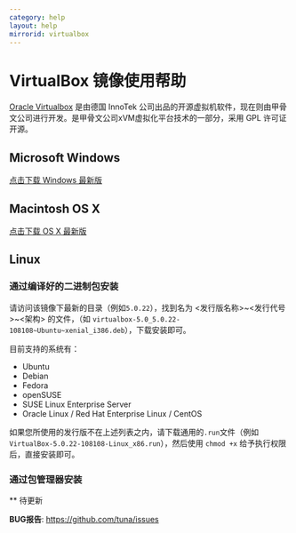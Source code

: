 ```yaml
---
category: help
layout: help
mirrorid: virtualbox
---
```


VirtualBox 镜像使用帮助
===================
[Oracle Virtualbox](https://www.virtualbox.org/) 是由德国 InnoTek 公司出品的开源虚拟机软件，现在则由甲骨文公司进行开发。是甲骨文公司xVM虚拟化平台技术的一部分，采用 GPL 许可证开源。
## Microsoft Windows

[点击下载 Windows 最新版](https://mirrors.tuna.tsinghua.edu.cn/virtualbox/virtualbox-Win-latest.exe)


## Macintosh OS X

[点击下载 OS X 最新版](https://mirrors.tuna.tsinghua.edu.cn/virtualbox/virtualbox-osx-latest.dmg)

## Linux

### 通过编译好的二进制包安装

请访问该镜像下最新的目录（例如`5.0.22`），找到名为 <发行版名称>~<发行代号>~<架构> 的文件，（如 `virtualbox-5.0_5.0.22-108108~Ubuntu~xenial_i386.deb`），下载安装即可。

目前支持的系统有：
* Ubuntu 
* Debian
* Fedora
* openSUSE
* SUSE Linux Enterprise Server
* Oracle Linux / Red Hat Enterprise Linux / CentOS

如果您所使用的发行版不在上述列表之内，请下载通用的`.run`文件（例如`VirtualBox-5.0.22-108108-Linux_x86.run`），然后使用 `chmod +x` 给予执行权限后，直接安装即可。
### 通过包管理器安装 

** 待更新

**BUG报告**: https://github.com/tuna/issues

